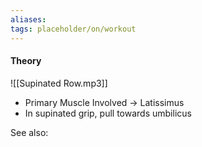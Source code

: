 ```yaml
---
aliases:
tags: placeholder/on/workout 
---
```


#### Theory 
![[Supinated Row.mp3]]
- Primary Muscle Involved → Latissimus 
- In supinated grip, pull towards umbilicus

See also:


